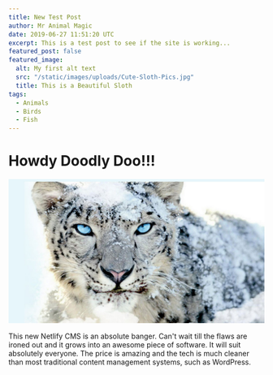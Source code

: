 ```yaml
---
title: New Test Post
author: Mr Animal Magic
date: 2019-06-27 11:51:20 UTC
excerpt: This is a test post to see if the site is working...
featured_post: false
featured_image:
  alt: My first alt text
  src: "/static/images/uploads/Cute-Sloth-Pics.jpg"
  title: This is a Beautiful Sloth
tags:
  - Animals
  - Birds
  - Fish
---
```

# Howdy Doodly Doo!!!

![Snow Leopard](/static/images/uploads/Endangered-Snow-Leopard.jpg "Stunningly gorgeous snow leopard!")

This new Netlify CMS is an absolute banger. Can't wait till the flaws are ironed out and it grows into an awesome piece of software. It will suit absolutely everyone. The price is amazing and the tech is much cleaner than most traditional content management systems, such as WordPress.
